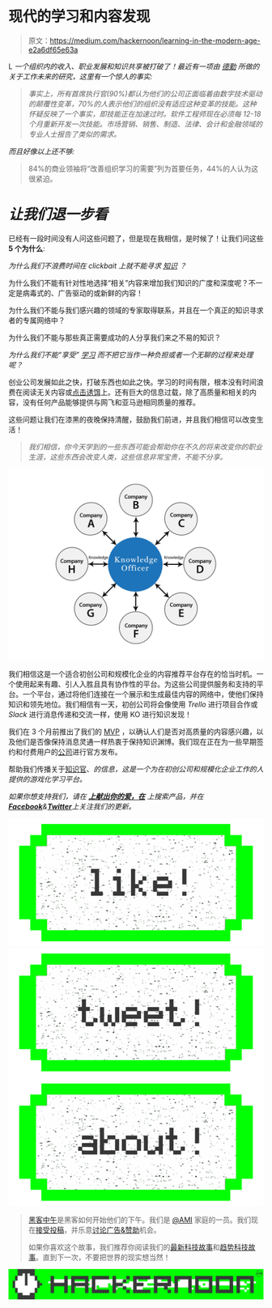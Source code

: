 # 现代的学习和内容发现

> 原文：<https://medium.com/hackernoon/learning-in-the-modern-age-e2a6df65e63a>

L *一个组织内的收入、职业发展和知识共享被打破了！最近有一项由* [*德勤*](https://www2.deloitte.com/content/dam/Deloitte/global/Documents/About-Deloitte/central-europe/ce-global-human-capital-trends.pdf) *所做的关于工作未来的研究，这里有一个惊人的事实:*

> *事实上，所有首席执行官(90%)都认为他们的公司正面临着由数字技术驱动的颠覆性变革，70%的人表示他们的组织没有适应这种变革的技能。这种怀疑反映了一个事实，即技能正在加速过时。软件工程师现在必须每 12-18 个月重新开发一次技能。市场营销、销售、制造、法律、会计和金融领域的专业人士报告了类似的需求。*

*而且好像以上还不够:*

> 84%的商业领袖将“改善组织学习的需要”列为首要任务，44%的人认为这很紧迫。

# ***让我们退一步看***

已经有一段时间没有人问这些问题了，但是现在我相信，是时候了！让我们问这些 **5 个为什么**:

*为什么我们不浪费时间在 clickbait 上就不能寻求* [*知识*](https://hackernoon.com/tagged/knowledge) *？*

为什么我们不能有针对性地选择“相关”内容来增加我们知识的广度和深度呢？不一定是病毒式的、广告驱动的或新鲜的内容！

为什么我们不能与我们感兴趣的领域的专家取得联系，并且在一个真正的知识寻求者的专属网络中？

为什么我们不能与那些真正需要成功的人分享我们来之不易的知识？

*为什么我们不能“享受”* [*学习*](https://hackernoon.com/tagged/learning) *而不把它当作一种负担或者一个无聊的过程来处理呢？*

创业公司发展如此之快，打破东西也如此之快。学习的时间有限，根本没有时间浪费在阅读无关内容或[点击诱饵](https://www.farnamstreetblog.com/2017/01/schopenhauer-dangers-clickbate/)上。还有巨大的信息过载，除了高质量和相关的内容，没有任何产品能够提供与网飞和亚马逊相同质量的推荐。

这些问题让我们在漆黑的夜晚保持清醒，鼓励我们前进，并且我们相信可以改变生活！

> *我们相信，你今天学到的一些东西可能会帮助你在不久的将来改变你的职业生涯，这些东西会改变人类，这些信息非常宝贵，不能不分享。*

![](img/ba5ba698fec9e86f27f6e2fbfe1ba1dd.png)

我们相信这是一个适合初创公司和规模化企业的内容推荐平台存在的恰当时机。一个使用起来有趣、引人入胜且具有协作性的平台。为这些公司提供服务和支持的平台。一个平台，通过将他们连接在一个展示和生成最佳内容的网络中，使他们保持知识和领先地位。我们相信有一天，初创公司将会像使用 *Trello* 进行项目合作或 *Slack* 进行消息传递和交流一样，使用 KO 进行知识发现！

我们在 3 个月前推出了我们的 [MVP](https://hackernoon.com/the-knowledge-officer-is-now-live-908422a4175f#.3pye7kia6) ，以确认人们是否对高质量的内容感兴趣，以及他们是否像保持消息灵通一样热衷于保持知识渊博。我们现在正在为一些早期签约和付费用户的[公司](/@Ahmed_Sharkasy/starting-a-startup-within-a-scaleup-56d1ec8d1398)进行官方发布。

帮助我们传播关于[知识官](http://knowledgeofficer.com)、*的信息，这是一个为在初创公司和规模化企业工作的人提供的游戏化学习平台。*

*如果你想支持我们，请在* [***上献出你的爱，在***](http://producthunt.com/posts/knowledge-officer/) *上搜索产品，并在*[***Facebook***](https://www.facebook.com/knowledgeofficer/)*&*[***Twitter***](https://twitter.com/ko_platform)*上关注我们的更新。*

[![](img/50ef4044ecd4e250b5d50f368b775d38.png)](http://bit.ly/HackernoonFB)[![](img/979d9a46439d5aebbdcdca574e21dc81.png)](https://goo.gl/k7XYbx)[![](img/2930ba6bd2c12218fdbbf7e02c8746ff.png)](https://goo.gl/4ofytp)

> [黑客中午](http://bit.ly/Hackernoon)是黑客如何开始他们的下午。我们是 [@AMI](http://bit.ly/atAMIatAMI) 家庭的一员。我们现在[接受投稿](http://bit.ly/hackernoonsubmission)，并乐意[讨论广告&赞助](mailto:partners@amipublications.com)机会。
> 
> 如果你喜欢这个故事，我们推荐你阅读我们的[最新科技故事](http://bit.ly/hackernoonlatestt)和[趋势科技故事](https://hackernoon.com/trending)。直到下一次，不要把世界的现实想当然！

![](img/be0ca55ba73a573dce11effb2ee80d56.png)
